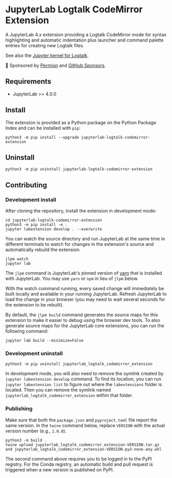 # JupyterLab Logtalk CodeMirror Extension

A JupyterLab 4.x extension providing a Logtalk CodeMirror mode for syntax highlighting and automatic indentation plus launcher and command palette entries for creating new Logtalk files.

See also the [Jupyter kernel for Logtalk](https://github.com/LogtalkDotOrg/logtalk-jupyter-kernel).

🙏 Sponsored by [Permion](https://permion.ai/) and [GitHub Sponsors](https://github.com/sponsors/pmoura).

## Requirements

- JupyterLab >= 4.0.0

## Install

The extension is provided as a Python package on the Python Package Index and can be installed with `pip`:

	python3 -m pip install --upgrade jupyterlab-logtalk-codemirror-extension

## Uninstall

	python3 -m pip uninstall jupyterlab-logtalk-codemirror-extension

## Contributing

### Development install

After cloning the repository, install the extension in development mode:

	cd jupyterlab-logtalk-codemirror-extension
	python3 -m pip install -e .
	jupyter labextension develop . --overwrite

You can watch the source directory and run JupyterLab at the same time in different terminals to watch for changes in the extension's source and automatically rebuild the extension.

	jlpm watch
	jupyter lab

The `jlpm` command is JupyterLab's pinned version of [yarn](https://yarnpkg.com/) that is installed with JupyterLab. You may use `yarn` or `npm` in lieu of `jlpm` below.

With the watch command running, every saved change will immediately be built locally and available in your running JupyterLab. Refresh JupyterLab to load the change in your browser (you may need to wait several seconds for the extension to be rebuilt).

By default, the `jlpm build` command generates the source maps for this extension to make it easier to debug using the browser dev tools. To also generate source maps for the JupyterLab core extensions, you can run the following command:

	jupyter lab build --minimize=False

### Development uninstall

	python3 -m pip uninstall jupyterlab_logtalk_codemirror_extension

In development mode, you will also need to remove the symlink created by `jupyter labextension develop`
command. To find its location, you can run `jupyter labextension list` to figure out where the `labextensions`
folder is located. Then you can remove the symlink named `jupyterlab_logtalk_codemirror_extension` within that folder.

### Publishing

Make sure that both the `package.json` and `pyproject.toml` file report the same version. In the `twine` command below, replace `VERSION` with the actual version number (e.g., `1.0.0`).

	python3 -m build .
	twine upload jupyterlab_logtalk_codemirror_extension-VERSION.tar.gz and jupyterlab_logtalk_codemirror_extension-VERSION-py3-none-any.whl

The second command above requires you to be logged in to the PyPI registry. For the Conda registry, an automatic build and pull request is triggered when a new version is published on PyPI.
